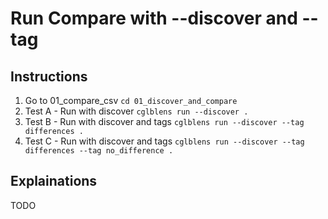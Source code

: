 # Run Compare with --discover and --tag

## Instructions

1. Go to 01_compare_csv `cd 01_discover_and_compare`
2. Test A - Run with discover `cglblens run --discover .`
3. Test B - Run with discover and tags `cglblens run --discover --tag differences .`
4. Test C - Run with discover and tags `cglblens run --discover --tag differences --tag no_difference .`

## Explainations

TODO


